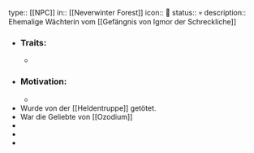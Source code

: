 type:: [[NPC]]
in:: [[Neverwinter Forest]] 
icon:: 👤
status:: 💀
description:: Ehemalige Wächterin vom [[Gefängnis von Igmor der Schreckliche]]

- ### Traits:
	-
- ### Motivation:
	-
- Wurde von der [[Heldentruppe]] getötet.
- War die Geliebte von [[Ozodium]]
-
-
-